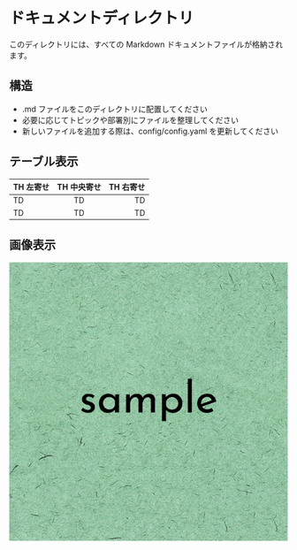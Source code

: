 # ドキュメントディレクトリ

このディレクトリには、すべての Markdown ドキュメントファイルが格納されます。

## 構造

- .md ファイルをこのディレクトリに配置してください
- 必要に応じてトピックや部署別にファイルを整理してください
- 新しいファイルを追加する際は、config/config.yaml を更新してください

## テーブル表示

| TH 左寄せ | TH 中央寄せ | TH 右寄せ |
| :-------- | :---------: | --------: |
| TD        |     TD      |        TD |
| TD        |     TD      |        TD |

## 画像表示

![テスト画像](./sample01.png)
